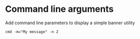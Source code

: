# Command line arguments
Add command line parameters to display a simple banner utility

```
cmd -m="My message" -n 2

```